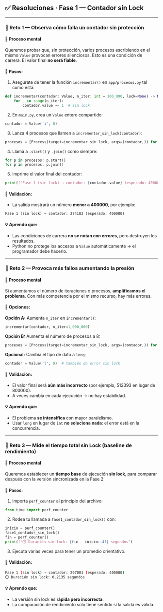 ## ✅ Resoluciones · Fase 1 — Contador sin Lock

---

### 🔸 Reto 1 — Observa cómo falla un contador sin protección

#### 🧠 Proceso mental

Queremos probar que, sin protección, varios procesos escribiendo en el mismo `Value` provocan errores silenciosos. Esto es una condición de carrera. El valor final **no será fiable**.

#### 🧩 Pasos:

1. Asegúrate de tener la función `incrementar()` en `app/procesos.py` tal como está:

```python
def incrementar(contador: Value, n_iter: int = 100_000, lock=None) -> None:
    for _ in range(n_iter):
        contador.value += 1  # sin lock
```

2. En `main.py`, crea un `Value` entero compartido:

```python
contador = Value('i', 0)
```

3. Lanza 4 procesos que llamen a `incrementar_sin_lock(contador)`:

```python
procesos = [Process(target=incrementar_sin_lock, args=(contador,)) for _ in range(4)]
```

4. Llama a `.start()` y `.join()` como siempre:

```python
for p in procesos: p.start()
for p in procesos: p.join()
```

5. Imprime el valor final del contador:

```python
print(f"Fase 1 (sin lock) → contador: {contador.value} (esperado: 400000)")
```

#### 🧪 Validación:

* La salida mostrará un número **menor a 400000**, por ejemplo:

```
Fase 1 (sin lock) → contador: 274183 (esperado: 400000)
```

#### 💡 Aprendo que:

* Las condiciones de carrera **no se notan con errores**, pero destruyen los resultados.
* Python no protege los accesos a `Value` automáticamente → el programador debe hacerlo.

---

### 🔸 Reto 2 — Provoca más fallos aumentando la presión

#### 🧠 Proceso mental

Si aumentamos el número de iteraciones o procesos, **amplificamos el problema**. Con más competencia por el mismo recurso, hay más errores.

#### 🧩 Opciones:

**Opción A:** Aumenta `n_iter` en `incrementar()`:

```python
incrementar(contador, n_iter=1_000_000)
```

**Opción B:** Aumenta el número de procesos a 8:

```python
procesos = [Process(target=incrementar_sin_lock, args=(contador,)) for _ in range(8)]
```

**Opcional:** Cambia el tipo de dato a `long`:

```python
contador = Value('l', 0)  # también da error sin lock
```

#### 🧪 Validación:

* El valor final será **aún más incorrecto** (por ejemplo, 512393 en lugar de 800000).
* A veces cambia en cada ejecución → no hay estabilidad.

#### 💡 Aprendo que:

* El problema **se intensifica** con mayor paralelismo.
* Usar `long` en lugar de `int` **no soluciona nada**: el error está en la concurrencia.

---

### 🔸 Reto 3 — Mide el tiempo total sin Lock (baseline de rendimiento)

#### 🧠 Proceso mental

Queremos establecer un **tiempo base** de ejecución **sin lock**, para comparar después con la versión sincronizada en la Fase 2.

#### 🧩 Pasos:

1. Importa `perf_counter` al principio del archivo:

```python
from time import perf_counter
```

2. Rodea tu llamada a `fase1_contador_sin_lock()` con:

```python
inicio = perf_counter()
fase1_contador_sin_lock()
fin = perf_counter()
print(f"⏱️ Duración sin lock: {fin - inicio:.4f} segundos")
```

3. Ejecuta varias veces para tener un promedio orientativo.

#### 🧪 Validación:

```bash
Fase 1 (sin lock) → contador: 297001 (esperado: 400000)
⏱️ Duración sin lock: 0.2135 segundos
```

#### 💡 Aprendo que:

* La versión sin lock es **rápida pero incorrecta**.
* La comparación de rendimiento solo tiene sentido si la salida es válida.